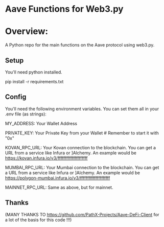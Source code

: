 # Aave Functions for Web3.py

# Overview:

A Python repo for the main functions on the Aave protocol using web3.py. 

## Setup

You'll need python installed.

pip install -r requirements.txt

## Config
You'll need the following environment variables. You can set them all in your .env file (as strings):

MY_ADDRESS: Your Wallet Address

PRIVATE_KEY: Your Private Key from your Wallet # Remember to start it with "0x"

KOVAN_RPC_URL: Your Kovan connection to the blockchain. You can get a URL from a service like Infura or ]Alchemy. An example would be https://kovan.infura.io/v3/fffffffffffffffffffff

MUMBAI_RPC_URL: Your Mumbai connection to the blockchain. You can get a URL from a service like Infura or ]Alchemy. An example would be https://polygon-mumbai.infura.io/v3/fffffffffffffffffffff

MAINNET_RPC_URL: Same as above, but for mainnet.

## Thanks

(MANY THANKS TO https://github.com/PathX-Projects/Aave-DeFi-Client for a lot of the basis for this code !!!)
